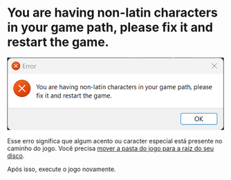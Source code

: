 # You are having non-latin characters in your game path, please fix it and restart the game.

![Non-latin characters](assets/errors/non-latin-characters.png)

Esse erro significa que algum acento ou caracter especial está presente no caminho do jogo. Você precisa [mover a pasta do jogo para a raiz do seu disco](root-drive.md).

Após isso, execute o jogo novamente.